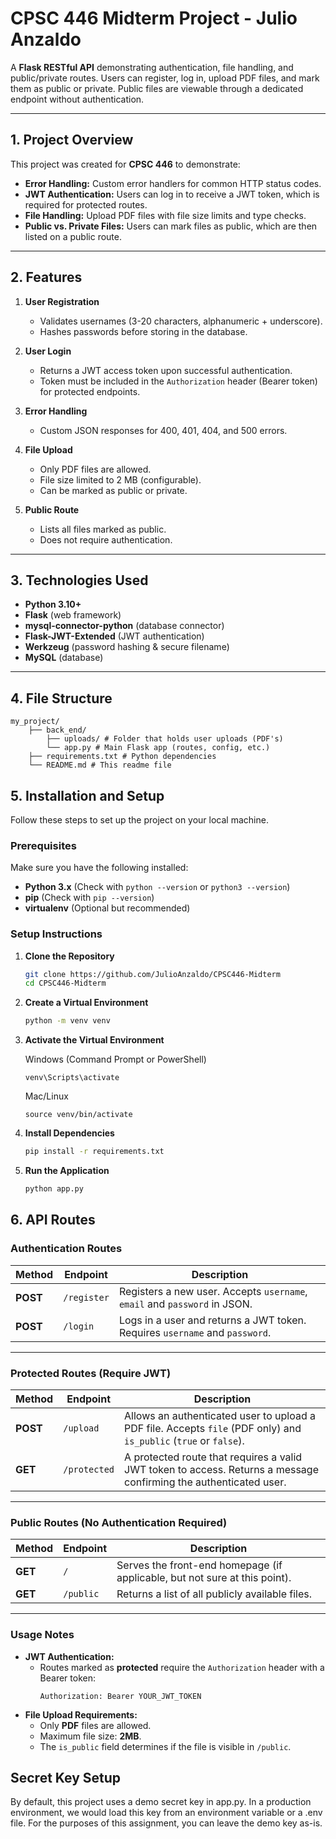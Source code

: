 # CPSC 446 Midterm Project - Julio Anzaldo

A **Flask RESTful API** demonstrating authentication, file handling, and public/private routes. Users can register, log in, upload PDF files, and mark them as public or private. Public files are viewable through a dedicated endpoint without authentication.

---

## 1. Project Overview

This project was created for **CPSC 446** to demonstrate:
- **Error Handling:** Custom error handlers for common HTTP status codes.  
- **JWT Authentication:** Users can log in to receive a JWT token, which is required for protected routes.  
- **File Handling:** Upload PDF files with file size limits and type checks.  
- **Public vs. Private Files:** Users can mark files as public, which are then listed on a public route.

---

## 2. Features

1. **User Registration**  
   - Validates usernames (3-20 characters, alphanumeric + underscore).  
   - Hashes passwords before storing in the database.

2. **User Login**  
   - Returns a JWT access token upon successful authentication.  
   - Token must be included in the `Authorization` header (Bearer token) for protected endpoints.

3. **Error Handling**  
   - Custom JSON responses for 400, 401, 404, and 500 errors.

4. **File Upload**  
   - Only PDF files are allowed.  
   - File size limited to 2 MB (configurable).  
   - Can be marked as public or private.

5. **Public Route**  
   - Lists all files marked as public.  
   - Does not require authentication.

---

## 3. Technologies Used

- **Python 3.10+**  
- **Flask** (web framework)  
- **mysql-connector-python** (database connector)  
- **Flask-JWT-Extended** (JWT authentication)  
- **Werkzeug** (password hashing & secure filename)  
- **MySQL** (database)

---

## 4. File Structure

```
my_project/ 
    ├── back_end/
        ├── uploads/ # Folder that holds user uploads (PDF's)
        └── app.py # Main Flask app (routes, config, etc.) 
    ├── requirements.txt # Python dependencies
    └── README.md # This readme file 
```

## 5. Installation and Setup

Follow these steps to set up the project on your local machine.

### Prerequisites
Make sure you have the following installed:
- **Python 3.x** (Check with `python --version` or `python3 --version`)
- **pip** (Check with `pip --version`)
- **virtualenv** (Optional but recommended)

### Setup Instructions

1. **Clone the Repository**
   ```sh
   git clone https://github.com/JulioAnzaldo/CPSC446-Midterm
   cd CPSC446-Midterm
   ```
2. **Create a Virtual Environment**
   ```sh
   python -m venv venv
   ```
3. **Activate the Virtual Environment**
   
      Windows (Command Prompt or PowerShell)
      ```
      venv\Scripts\activate
      ```
      
      Mac/Linux
      ```
      source venv/bin/activate
      ```

5. **Install Dependencies**
   ```sh
   pip install -r requirements.txt
   ```

6. **Run the Application**
   ```sh
   python app.py
   ```

## 6. API Routes

### **Authentication Routes**
| Method | Endpoint       | Description |
|--------|--------------|-------------|
| **POST** | `/register` | Registers a new user. Accepts `username`, `email` and `password` in JSON. |
| **POST** | `/login` | Logs in a user and returns a JWT token. Requires `username` and `password`. |

---

### **Protected Routes (Require JWT)**
| Method | Endpoint       | Description |
|--------|--------------|-------------|
| **POST** | `/upload` | Allows an authenticated user to upload a PDF file. Accepts `file` (PDF only) and `is_public` (`true` or `false`). |
| **GET** | `/protected` | A protected route that requires a valid JWT token to access. Returns a message confirming the authenticated user. |

---

### **Public Routes (No Authentication Required)**
| Method | Endpoint       | Description |
|--------|--------------|-------------|
| **GET** | `/` | Serves the front-end homepage (if applicable, but not sure at this point). |
| **GET** | `/public` | Returns a list of all publicly available files. |

---

### **Usage Notes**
- **JWT Authentication:**  
  - Routes marked as **protected** require the `Authorization` header with a Bearer token:  
    ```
    Authorization: Bearer YOUR_JWT_TOKEN
    ```
- **File Upload Requirements:**  
  - Only **PDF** files are allowed.
  - Maximum file size: **2MB**.
  - The `is_public` field determines if the file is visible in `/public`.

## Secret Key Setup
By default, this project uses a demo secret key in app.py. In a production environment, we would load this key from an environment variable or a .env file. For the purposes of this assignment, you can leave the demo key as-is.
